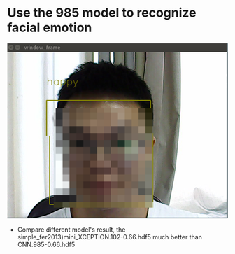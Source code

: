 # Use the 985 model to recognize facial emotion
![happy](1.png)

* Compare different model's result,  the simple_fer2013)mini_XCEPTION.102-0.66.hdf5 much better than CNN.985-0.66.hdf5
